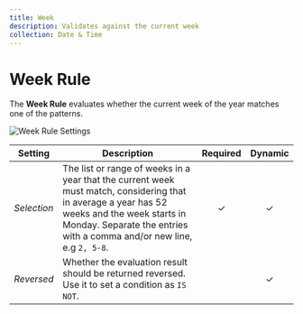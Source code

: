 ```yaml
---
title: Week
description: Validates against the current week
collection: Date & Time
---
```


# Week Rule

<div class="tm-resource-icon">
    <!--@include: ./assets/rule-week.svg-->
</div>

The **Week Rule** evaluates whether the current week of the year matches one of the patterns.

![Week Rule Settings](./assets//rule-week.webp)

| Setting     | Description                                                                                                                                                                                                            | Required | Dynamic  |
| ----------- | ---------------------------------------------------------------------------------------------------------------------------------------------------------------------------------------------------------------------- | :------: | :------: |
| _Selection_ | The list or range of weeks in a year that the current week must match, considering that in average a year has 52 weeks and the week starts in Monday. Separate the entries with a comma and/or new line, e.g `2, 5-8`. | &#x2713; | &#x2713; |
| _Reversed_  | Whether the evaluation result should be returned reversed. Use it to set a condition as `IS NOT`.                                                                                                                      |          | &#x2713; |

<!--@include: ./advanced-rule-settings-->
